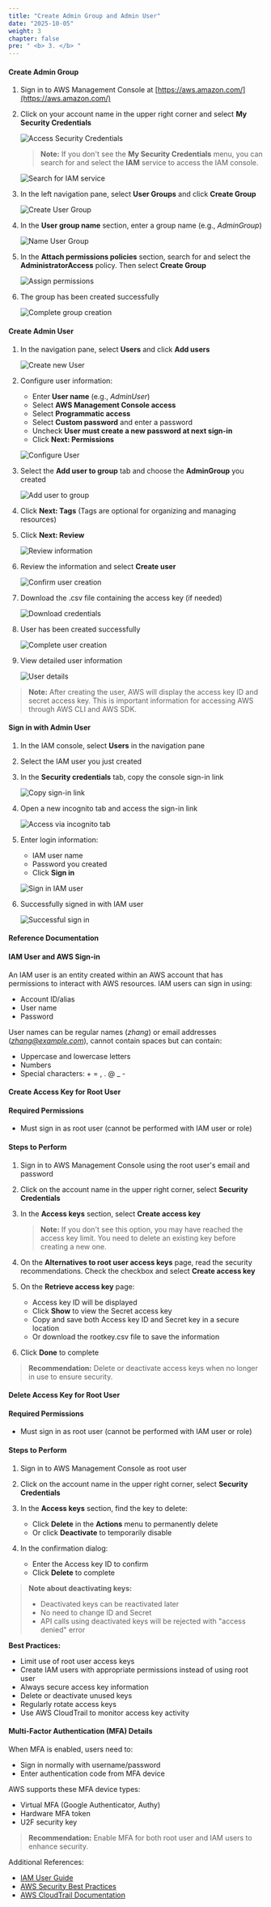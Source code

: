 ```yaml
---
title: "Create Admin Group and Admin User"
date: "2025-10-05"
weight: 3
chapter: false
pre: " <b> 3. </b> "
---
```


#### Create Admin Group

1. Sign in to AWS Management Console at [https://aws.amazon.com/](https://aws.amazon.com/)

2. Click on your account name in the upper right corner and select **My Security Credentials**

   ![Access Security Credentials](/images/01/0001.png)

   > **Note:** If you don't see the **My Security Credentials** menu, you can search for and select the **IAM** service to access the IAM console.

   ![Search for IAM service](/images/01/0002.png)

3. In the left navigation pane, select **User Groups** and click **Create Group**

   ![Create User Group](/images/01/0003.png)

4. In the **User group name** section, enter a group name (e.g., *AdminGroup*)

   ![Name User Group](/images/01/0004.png)

5. In the **Attach permissions policies** section, search for and select the **AdministratorAccess** policy. Then select **Create Group**

   ![Assign permissions](/images/01/0005.png)

6. The group has been created successfully

   ![Complete group creation](/images/01/0006.png)

#### Create Admin User

1. In the navigation pane, select **Users** and click **Add users**

   ![Create new User](/images/02/0001.png)

2. Configure user information:
   - Enter **User name** (e.g., *AdminUser*)
   - Select **AWS Management Console access**
   - Select **Programmatic access**
   - Select **Custom password** and enter a password
   - Uncheck **User must create a new password at next sign-in**
   - Click **Next: Permissions**

   ![Configure User](/images/02/0002.png)

3. Select the **Add user to group** tab and choose the **AdminGroup** you created

   ![Add user to group](/images/02/0003.png)

4. Click **Next: Tags** (Tags are optional for organizing and managing resources)

5. Click **Next: Review**

   ![Review information](/images/02/0004.png)

6. Review the information and select **Create user**

   ![Confirm user creation](/images/02/0005.png)

7. Download the .csv file containing the access key (if needed)

   ![Download credentials](/images/02/0006.png)

8. User has been created successfully

   ![Complete user creation](/images/02/0007.png)

9. View detailed user information

   ![User details](/images/02/0008.png)

> **Note:** After creating the user, AWS will display the access key ID and secret access key. This is important information for accessing AWS through AWS CLI and AWS SDK.

#### Sign in with Admin User

1. In the IAM console, select **Users** in the navigation pane
2. Select the IAM user you just created
3. In the **Security credentials** tab, copy the console sign-in link

   ![Copy sign-in link](/images/03/0001.png)

4. Open a new incognito tab and access the sign-in link

   ![Access via incognito tab](/images/03/0002.png)

5. Enter login information:
   - IAM user name
   - Password you created
   - Click **Sign in**

   ![Sign in IAM user](/images/03/0003.png)

6. Successfully signed in with IAM user

   ![Successful sign in](/images/03/0004.png)

#### Reference Documentation

#### IAM User and AWS Sign-in

An IAM user is an entity created within an AWS account that has permissions to interact with AWS resources. IAM users can sign in using:
- Account ID/alias
- User name
- Password

User names can be regular names (*zhang*) or email addresses (*zhang@example.com*), cannot contain spaces but can contain:
- Uppercase and lowercase letters
- Numbers
- Special characters: + = , . @ _ -

#### Create Access Key for Root User

#### Required Permissions

- Must sign in as root user (cannot be performed with IAM user or role)

#### Steps to Perform

1. Sign in to AWS Management Console using the root user's email and password

2. Click on the account name in the upper right corner, select **Security Credentials**

3. In the **Access keys** section, select **Create access key**

   > **Note:** If you don't see this option, you may have reached the access key limit. You need to delete an existing key before creating a new one.

4. On the **Alternatives to root user access keys** page, read the security recommendations. Check the checkbox and select **Create access key**

5. On the **Retrieve access key** page:
   - Access key ID will be displayed
   - Click **Show** to view the Secret access key
   - Copy and save both Access key ID and Secret key in a secure location
   - Or download the rootkey.csv file to save the information

6. Click **Done** to complete

> **Recommendation:** Delete or deactivate access keys when no longer in use to ensure security.

#### Delete Access Key for Root User

#### Required Permissions

- Must sign in as root user (cannot be performed with IAM user or role)

#### Steps to Perform

1. Sign in to AWS Management Console as root user

2. Click on the account name in the upper right corner, select **Security Credentials**

3. In the **Access keys** section, find the key to delete:
   - Click **Delete** in the **Actions** menu to permanently delete
   - Or click **Deactivate** to temporarily disable

4. In the confirmation dialog:
   - Enter the Access key ID to confirm
   - Click **Delete** to complete

> **Note about deactivating keys:**
> - Deactivated keys can be reactivated later
> - No need to change ID and Secret
> - API calls using deactivated keys will be rejected with "access denied" error

**Best Practices:**
- Limit use of root user access keys
- Create IAM users with appropriate permissions instead of using root user
- Always secure access key information
- Delete or deactivate unused keys
- Regularly rotate access keys
- Use AWS CloudTrail to monitor access key activity

#### Multi-Factor Authentication (MFA) Details

When MFA is enabled, users need to:
- Sign in normally with username/password
- Enter authentication code from MFA device

AWS supports these MFA device types:
- Virtual MFA (Google Authenticator, Authy)
- Hardware MFA token
- U2F security key

> **Recommendation:** Enable MFA for both root user and IAM users to enhance security.

Additional References:
- [IAM User Guide](https://docs.aws.amazon.com/IAM/latest/UserGuide/)
- [AWS Security Best Practices](https://aws.amazon.com/security/security-learning/)
- [AWS CloudTrail Documentation](https://docs.aws.amazon.com/cloudtrail/)